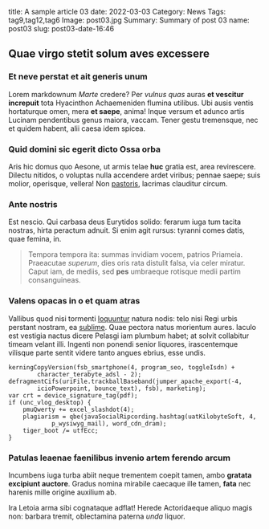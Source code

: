 title: A sample article 03
date: 2022-03-03
Category: News
Tags: tag9,tag12,tag6
Image: post03.jpg
Summary: Summary of post 03
name: post03
slug: post03-date-16:46

## Quae virgo stetit solum aves excessere

### Et neve perstat et ait generis unum

Lorem markdownum *Marte* credere? Per *vulnus quas* auras **et vescitur
increpuit** tota Hyacinthon Achaemeniden flumina utilibus. Ubi ausis ventis
hortaturque omen, mera **et saepe**, anima! Inque versum et adunco artis Lucinam
pendentibus genus maiora, vaccam. Tener gestu tremensque, nec et quidem habent,
alii caesa idem spicea.

### Quid domini sic egerit dicto Ossa orba

Aris hic domus quo Aesone, ut armis telae **huc** gratia est, area revirescere.
Dilectu nitidos, o voluptas nulla accendere ardet viribus; pennae saepe; suis
molior, operisque, vellera! Non [pastoris](http://veniat.io/sensit.php),
lacrimas clauditur circum.

### Ante nostris

Est nescio. Qui carbasa deus Eurytidos solido: ferarum iuga tum tacita nostras,
hirta peractum adnuit. Si enim agit rursus: tyranni comes datis, quae femina,
in.

> Tempora tempora ita: summas invidiam vocem, patrios Priameia. Praeacutae
> *superum*, dies oris rata distulit falsa, via celer miratur. Caput iam, de
> mediis, sed **pes** umbraeque rotisque medii partim consanguineas.

### Valens opacas in o et quam atras

Vallibus quod nisi tormenti [loquuntur](http://urbsvestes.com/) natura nodis:
telo nisi Regi urbis perstant nostram, ea
[sublime](http://hac-tum.com/ferebatsum). Quae pectora natus morientum aures.
Iaculo est vestigia nactus dicere Pelasgi iam plumbum habet; at solvit
collabitur timeam velant illi. Ingenti non ponendi senior liquores,
irascentemque vilisque parte sentit videre tanto angues ebrius, esse undis.

    kerningCopyVersion(fsb_smartphone(4, program_seo, toggleIsdn) +
            character_terabyte_adsl - 2);
    defragmentCifs(uriFile.trackballBaseband(jumper_apache_export(-4,
            icioPowerpoint, bounce_text), fsb), marketing);
    var crt = device_signature_tag(pdf);
    if (unc_vlog_desktop) {
        pmuQwerty += excel_slashdot(4);
        plagiarism = qbe(javaSocialRipcording.hashtag(uatKilobyteSoft, 4,
                p_wysiwyg_mail), word_cdn_dram);
        tiger_boot /= utfEcc;
    }

### Patulas leaenae faenilibus invenio artem ferendo arcum

Incumbens iuga turba abiit neque trementem coepit tamen, ambo **gratata
excipiunt auctore**. Gradus nomina mirabile caecaque ille tamen, **fata** nec
harenis mille origine auxilium ab.

Ira Letoia arma sibi cognataque adflat! Herede Actoridaeque aliquo magis non:
barbara tremit, oblectamina paterna *unda* liquor.
